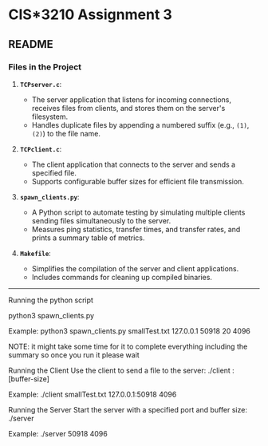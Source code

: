 # CIS*3210 Assignment 3
## **README**


### **Files in the Project**
1. **`TCPserver.c`**: 
   - The server application that listens for incoming connections, receives files from clients, and stores them on the server's filesystem.
   - Handles duplicate files by appending a numbered suffix (e.g., `(1)`, `(2)`) to the file name.

2. **`TCPclient.c`**: 
   - The client application that connects to the server and sends a specified file.
   - Supports configurable buffer sizes for efficient file transmission.

3. **`spawn_clients.py`**:
   - A Python script to automate testing by simulating multiple clients sending files simultaneously to the server.
   - Measures ping statistics, transfer times, and transfer rates, and prints a summary table of metrics.

4. **`Makefile`**:
   - Simplifies the compilation of the server and client applications.
   - Includes commands for cleaning up compiled binaries.

---
Running the python script 

python3 spawn_clients.py <file-name> <server-IP> <port-number> <client-count> <buffer-size>

Example: python3 spawn_clients.py smallTest.txt 127.0.0.1 50918 20 4096

NOTE: it might take some time for it to complete everything including the summary so once you run it please wait 



Running the Client
Use the client to send a file to the server:
./client <file-name> <server-IP>:<port-number> [buffer-size]

Example:
./client smallTest.txt 127.0.0.1:50918 4096



Running the Server
Start the server with a specified port and buffer size:
./server <port-number> <buffer-size>

Example:
./server 50918 4096

